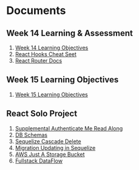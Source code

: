 # Documents

## Week 14 Learning & Assessment

1. [Week 14 Learning Objectives][week14-learning-objectives]
2. [React Hooks Cheat Seet][react-hooks-cheatsheet]
3. [React Router Docs][react-router-docs]

## Week 15 Learning Objectives

1. [Week 15 Learning Objectives][week15-learning-objectives]

## React Solo Project

1. [Supplemental Authenticate Me Read Along][authenticate-me-read-along]
2. [DB Schemas][db-schemas]
3. [Sequelize Cascade Delete][sequelize-cascade-delete]
4. [Migration Updating in Sequelize][sequelize-migration-update]
5. [AWS Just A Storage Bucket][aws-just-storage]
6. [Fullstack DataFlow][fullstack-data-flow]

[db-schemas]: ./assets/dbschemas
[react-hooks-cheatsheet]: https://gist.github.com/jamesurobertson/f87c68f5eb2839e3dee88279aca6054c
[week14-learning-objectives]: https://github.com/jdrichardsappacad/week14-react-learning-objectives
[week15-learning-objectives]: https://github.com/jdrichardsappacad/week15-react-learning-objectives/
[react-router-docs]: https://reactrouter.com/web/guides/quick-start
[sequelize-cascade-delete]: https://github.com/Lazytangent/sequelize__migration_hooks
[authenticate-me-read-along]: https://github.com/Lazytangent/authenticate-me-read-along
[sequelize-migration-update]: https://github.com/Lazytangent/migrations-demo-with-sequelize
[aws-just-storage]: https://github.com/Lazytangent/aws-s3-just-storage
[fullstack-data-flow]: https://github.com/Lazytangent/DataFlow
